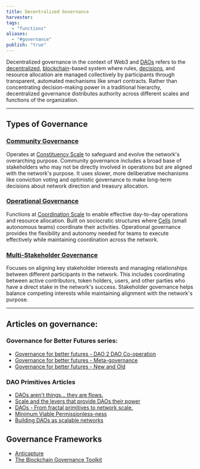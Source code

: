 ```yaml
---
title: Decentralized Governance
harvester: 
tags:
  - "functions"
aliases:
  - "#governance"
publish: "true"
---
```


Decentralized governance in the context of Web3 and [DAOs](tags/daos.md) refers to the [decentralized](tags/decentralization.md), [blockchain](tags/blockchain.md)-based system where rules, [decisions](tags/decisions.md), and resource allocation are managed collectively by participants through transparent, automated mechanisms like smart contracts. Rather than concentrating decision-making power in a traditional hierarchy, decentralized governance distributes authority across different scales and functions of the organization.

---

## Types of Governance

### [Community Governance](community-governance.md)

Operates at [Constituency Scale](tags/groups/scale/Constituency%20Scale.md) to safeguard and evolve the network's overarching purpose. Community governance includes a broad base of stakeholders who may not be directly involved in operations but are aligned with the network's purpose. It uses slower, more deliberative mechanisms like conviction voting and optimistic governance to make long-term decisions about network direction and treasury allocation.

### [Operational Governance](operational-governance.md)

Functions at [Coordination Scale](tags/groups/scale/Coordination%20Scale.md) to enable effective day-to-day operations and resource allocation. Built on sociocratic structures where [Cells](test-pattern.md) (small autonomous teams) coordinate their activities. Operational governance provides the flexibility and autonomy needed for teams to execute effectively while maintaining coordination across the network.

### [Multi-Stakeholder Governance](multistakeholder-governance.md)

Focuses on aligning key stakeholder interests and managing relationships between different participants in the network. This includes coordinating between active contributors, token holders, users, and other parties who have a direct stake in the network's success. Stakeholder governance helps balance competing interests while maintaining alignment with the network's purpose.

---

## Articles on governance:

### Governance for Better Futures series:

- [Governance for better futures - DAO 2 DAO Co-operation](artifacts/articles/governance-for-better-futures%201/Governance%20for%20better%20futures%20-%20DAO%202%20DAO%20Co-operation.md)
- [Governance for better futures - Meta-governance](artifacts/articles/governance-for-better-futures%201/Governance%20for%20better%20futures%20-%20Meta-governance.md)
- [Governance for better futures - New and Old](artifacts/articles/governance-for-better-futures%201/Governance%20for%20better%20futures%20-%20New%20and%20Old.md)

### DAO Primitives Articles

- [DAOs aren't things... they are flows.](artifacts/articles/network-evolution%201/DAOs%20aren't%20things...%20they%20are%20flows..md)
-  [Scale and the levers that provide DAOs their power](artifacts/articles/network-evolution%201/Scale%20and%20the%20levers%20that%20provide%20DAOs%20their%20power.md)
-  [DAOs - From fractal primitives to network scale.](artifacts/articles/network-evolution%201/DAOs%20-%20From%20fractal%20primitives%20to%20network%20scale..md)
-  [Minimum Viable Permissionless-ness](artifacts/articles/network-evolution%201/Minimum%20Viable%20Permissionless-ness.md)
-  [Building DAOs as scalable networks](artifacts/articles/network-evolution%201/Building%20DAOs%20as%20scalable%20networks.md)


## Governance Frameworks

- [Anticapture](Anticapture.md)
- [The Blockchain Governance Toolkit](notes/links/to-review/The%20Blockchain%20Governance%20Toolkit.md)